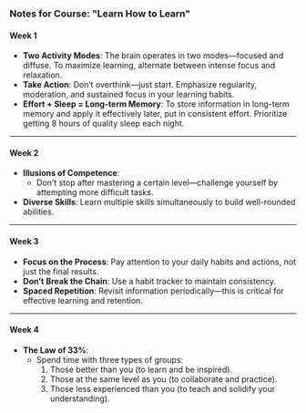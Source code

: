 ### Notes for Course: "Learn How to Learn"

#### **Week 1**

- **Two Activity Modes**: The brain operates in two modes—focused and diffuse. To maximize learning, alternate between intense focus and relaxation.
- **Take Action**: Don’t overthink—just start. Emphasize regularity, moderation, and sustained focus in your learning habits.
- **Effort + Sleep = Long-term Memory**: To store information in long-term memory and apply it effectively later, put in consistent effort. Prioritize getting 8 hours of quality sleep each night.

---

#### **Week 2**

- **Illusions of Competence**:
	- Don’t stop after mastering a certain level—challenge yourself by attempting more difficult tasks.
- **Diverse Skills**: Learn multiple skills simultaneously to build well-rounded abilities.

---

#### **Week 3**

- **Focus on the Process**: Pay attention to your daily habits and actions, not just the final results.
- **Don’t Break the Chain**: Use a habit tracker to maintain consistency.
- **Spaced Repetition**: Revisit information periodically—this is critical for effective learning and retention.

---

#### **Week 4**

- **The Law of 33%**: 
	- Spend time with three types of groups:
		1. Those better than you (to learn and be inspired).
		2. Those at the same level as you (to collaborate and practice).
		3. Those less experienced than you (to teach and solidify your understanding).
		